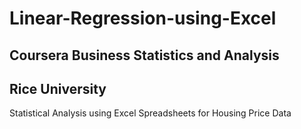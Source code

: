 # Linear-Regression-using-Excel
## Coursera Business Statistics and Analysis
## Rice University
Statistical Analysis using Excel Spreadsheets for Housing Price Data
